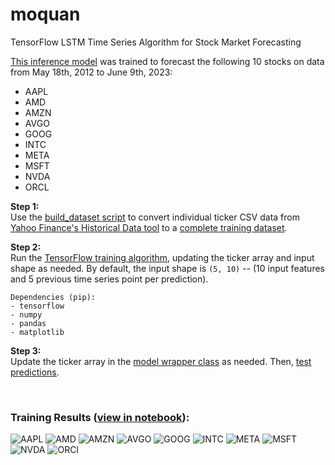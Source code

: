 # moquan
TensorFlow LSTM Time Series Algorithm for Stock Market Forecasting

[This inference model](https://github.com/hershyz/moquan/releases/tag/v1) was trained to forecast the following 10 stocks on data from May 18th, 2012 to June 9th, 2023:
- AAPL
- AMD
- AMZN
- AVGO
- GOOG
- INTC
- META
- MSFT
- NVDA
- ORCL

**Step 1:**  
Use the [build_dataset script](https://github.com/hershyz/moquan/blob/main/build_dataset.py) to convert individual ticker CSV data from [Yahoo Finance's Historical Data tool](https://finance.yahoo.com/quote/MSFT/history?period1=511056000&period2=1686528000&interval=1d&filter=history&frequency=1d&includeAdjustedClose=true) to a [complete training dataset](https://github.com/hershyz/moquan/blob/main/stock_dataset.csv).

**Step 2:**  
Run the [TensorFlow training algorithm](https://github.com/hershyz/moquan/blob/main/training.py), updating the ticker array and input shape as needed. By default, the input shape is ```(5, 10)``` -- (10 input features and 5 previous time series point per prediction).    

```
Dependencies (pip):
- tensorflow
- numpy
- pandas
- matplotlib
```

**Step 3:**  
Update the ticker array in the [model wrapper class](https://github.com/hershyz/moquan/blob/main/wrapper.py) as needed. Then, [test predictions](https://github.com/hershyz/moquan/blob/main/test_predictions.py).  

<br>

### Training Results ([view in notebook](https://deepnote.com/workspace/hershey-081c52c1-1c94-4f55-bc37-630a0fb3fcd3/project/moquan-bca18ada-d83c-41f4-9d91-200d3dfbef3b/notebook/Training-a2269410652c458c9eff766cbdb2ffb1)):
![AAPL](https://raw.githubusercontent.com/hershyz/moquan/main/matplotlib/AAPL.png)
![AMD](https://raw.githubusercontent.com/hershyz/moquan/main/matplotlib/AMD.png)
![AMZN](https://raw.githubusercontent.com/hershyz/moquan/main/matplotlib/AMZN.png)
![AVGO](https://raw.githubusercontent.com/hershyz/moquan/main/matplotlib/AVGO.png)
![GOOG](https://raw.githubusercontent.com/hershyz/moquan/main/matplotlib/GOOG.png)
![INTC](https://raw.githubusercontent.com/hershyz/moquan/main/matplotlib/INTC.png)
![META](https://raw.githubusercontent.com/hershyz/moquan/main/matplotlib/META.png)
![MSFT](https://raw.githubusercontent.com/hershyz/moquan/main/matplotlib/MSFT.png)
![NVDA](https://raw.githubusercontent.com/hershyz/moquan/main/matplotlib/NVDA.png)
![ORCl](https://raw.githubusercontent.com/hershyz/moquan/main/matplotlib/ORCL.png)
